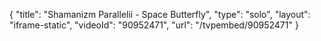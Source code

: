 {
    "title": "Shamanizm Parallelii - Space Butterfly",
    "type": "solo",
    "layout": "iframe-static",
    "videoId": "90952471",
    "url": "\/tvpembed\/90952471"
}